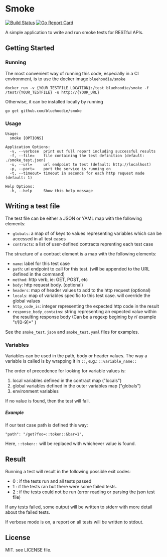 # Smoke

[![Build Status](https://travis-ci.org/bluehoodie/smoke.svg?branch=master)](https://travis-ci.org/bluehoodie/smoke)
[![Go Report Card](https://goreportcard.com/badge/github.com/bluehoodie/smoke)](https://goreportcard.com/report/github.com/bluehoodie/smoke)

A simple application to write and run smoke tests for RESTful APIs.

## Getting Started

### Running

The most convenient way of running this code, especially in a CI environment, is to use the docker image `bluehoodie/smoke`

`docker run -v {YOUR_TESTFILE_LOCATION}:/test bluehoodie/smoke -f /test/{YOUR_TESTFILE} -u http://{YOUR_URL}`

Otherwise, it can be installed locally by running 

`go get github.com/bluehoodie/smoke`

### Usage

``` 
Usage:
  smoke [OPTIONS]

Application Options:
  -v, --verbose  print out full report including successful results
  -f, --file=    file containing the test definition (default: ./smoke_test.json)
  -u, --url=     url endpoint to test (default: http://localhost)
  -p, --port=    port the service is running on
  -t, --timeout= timeout in seconds for each http request made (default: 1)

Help Options:
  -h, --help     Show this help message
```

## Writing a test file

The test file can be either a JSON or YAML map with the following elements:

- `globals`: a map of of keys to values representing variables which can be accessed in all test cases
- `contracts`: a list of user-defined contracts reprenting each test case

The structure of a contract element is a map with the following elements:

- `name`: label for this test case
- `path`: uri endpoint to call for this test. (will be appended to the URL defined in the command)
- `method`: http verb, ie: GET, POST, etc
- `body`: http request body. (optional)
- `headers`: map of header values to add to the http request (optional)
- `locals`: map of variables specific to this test case. will override the global values
- `http_code_is`: integer representing the expected http code in the result
- `response_body_contains`: string representing an expected value within the resulting response body (Can be a regexp begining by r/ example "r/[0-9]*" )

See the `smoke_test.json` and `smoke_test.yaml` files for examples. 

### Variables

Variables can be used in the path, body or header values. The way a variable is called is by wrapping it in `::`, e.g.: `::variable_name::`
 
The order of precedence for looking for variable values is:

1. local variables defined in the contract map ("locals")
2. global variables defined in the outer variables map ("globals")
3. environment variables

If no value is found, then the test will fail.

##### Example

If our test case path is defined this way:

```"path": "/get?foo=::token::&bar=1",```

Here, ```::token::``` will be replaced with whichever value is found. 

## Result

Running a test will result in the following possible exit codes:

- 0 : if the tests run and all tests passed
- 1 : if the tests ran but there were some failed tests.
- 2 : if the tests could not be run (error reading or parsing the json test file)

If any tests failed, some output will be written to stderr with more detail about the failed tests.

If verbose mode is on, a report on all tests will be written to stdout.

## License

MIT. see LICENSE file.